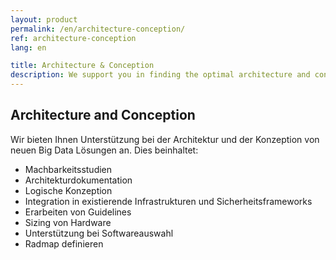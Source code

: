 ```yaml
---
layout: product
permalink: /en/architecture-conception/
ref: architecture-conception
lang: en

title: Architecture & Conception
description: We support you in finding the optimal architecture and concept for your Big Data challenges 
---
```


## Architecture and Conception

Wir bieten Ihnen Unterstützung bei der Architektur und der Konzeption von neuen Big Data Lösungen an. Dies beinhaltet:

* Machbarkeitsstudien
* Architekturdokumentation
* Logische Konzeption
* Integration in existierende Infrastrukturen und Sicherheitsframeworks
* Erarbeiten von Guidelines
* Sizing von Hardware
* Unterstützung bei Softwareauswahl
* Radmap definieren
